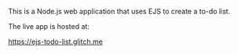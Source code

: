 
This is a Node.js web application that uses EJS to create a to-do list. 

The live app is hosted at:

https://ejs-todo-list.glitch.me
